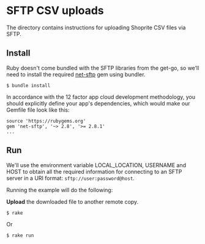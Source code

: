 SFTP CSV uploads  
========================================

The directory contains instructions for uploading Shoprite CSV files via SFTP.

## Install

Ruby doesn't come bundled with the SFTP libraries from the get-go, so we’ll need to install the required [net-sftp](https://rubygems.org/gems/net-sftp/versions/2.1.2) gem using bundler.

```
$ bundle install
```

In accordance with the 12 factor app cloud development methodology, you should explicitly define your app's dependencies, which would make our Gemfile file look like this:

```
source 'https://rubygems.org'
gem 'net-sftp', '~> 2.8', '>= 2.8.1'
...
```

## Run

We'll use the environment variable LOCAL_LOCATION, USERNAME and HOST to obtain all the required information for connecting to an SFTP server in a URI format: `sftp://user:password@host`.

Running the example will do the following:

 **Upload** the downloaded file to another remote copy.

```
$ rake 
```
Or 

```
$ rake run 
```
